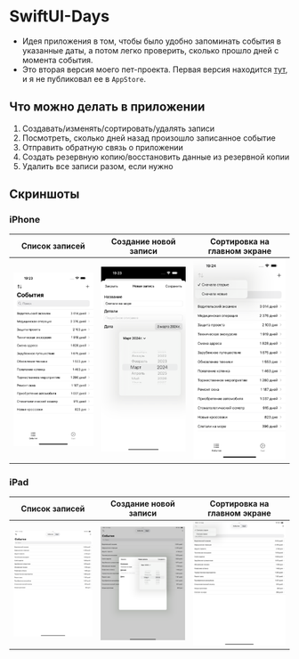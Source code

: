 # SwiftUI-Days
- Идея приложения в том, чтобы было удобно запоминать события в указанные даты, а потом легко проверить, сколько прошло дней с момента события.
- Это вторая версия моего пет-проекта. Первая версия находится [тут](https://github.com/easydev991/Days), и я не публиковал ее в `AppStore`.

## Что можно делать в приложении
1. Создавать/изменять/сортировать/удалять записи
2. Посмотреть, сколько дней назад произошло записанное событие
3. Отправить обратную связь о приложении
4. Создать резервную копию/восстановить данные из резервной копии
5. Удалить все записи разом, если нужно

## Скриншоты  
### iPhone
| Список записей | Создание новой записи | Сортировка на главном экране |
| --- | --- | --- |
| <img src="./fastlane/screenshots/ru/iPhone 16 Pro Max-1-demoList.png"> | <img src="./fastlane/screenshots/ru/iPhone 16 Pro Max-2-chooseDate.png"> | <img src="./fastlane/screenshots/ru/iPhone 16 Pro Max-3-sortByDate.png"> |

### iPad
| Список записей | Создание новой записи | Сортировка на главном экране |
| --- | --- | --- |
| <img src="./fastlane/screenshots/ru/iPad Pro 13-inch (M4)-1-demoList.png"> | <img src="./fastlane/screenshots/ru/iPad Pro 13-inch (M4)-2-chooseDate.png"> | <img src="./fastlane/screenshots/ru/iPad Pro 13-inch (M4)-3-sortByDate.png"> |
